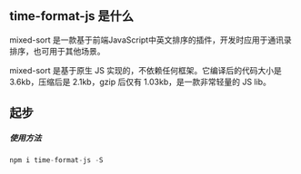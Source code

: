 ## time-format-js 是什么

mixed-sort 是一款基于前端JavaScript中英文排序的插件，开发时应用于通讯录排序，也可用于其他场景。

mixed-sort 是基于原生 JS 实现的，不依赖任何框架。它编译后的代码大小是 3.6kb，压缩后是 2.1kb，gzip 后仅有 1.03kb，是一款非常轻量的 JS lib。

## 起步

##### 使用方法

``` js
npm i time-format-js -S
```